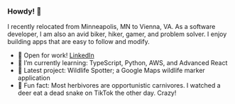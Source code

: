 ### Howdy! 👋

I recently relocated from Minneapolis, MN to Vienna, VA. As a software developer, I am also an avid biker, hiker, gamer, and problem solver. I enjoy building apps that are easy to follow and modify.

- 🔭 Open for work! [LinkedIn](https://www.linkedin.com/in/daniel-legan-365120241/)
- 🌱 I’m currently learning: TypeScript, Python, AWS, and Advanced React
- 🚧 Latest project: Wildlife Spotter; a Google Maps wildlife marker application
- 🧐 Fun fact: Most herbivores are opportunistic carnivores. I watched a deer eat a dead snake on TikTok the other day. Crazy!
